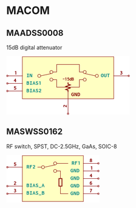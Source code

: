 # MACOM

## MAADSS0008
15dB digital attenuator

![MAADSS0008__1__1](/images/MACOM__MAADSS0008__1__1.png?raw=true) 
## MASWSS0162
RF switch, SPST, DC-2.5GHz, GaAs, SOIC-8

![MASWSS0162__1__1](/images/MACOM__MASWSS0162__1__1.png?raw=true) 
